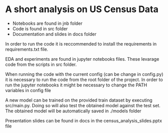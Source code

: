 # A short analysis on US Census Data

- Notebooks are found in jnb folder
- Code is found in src folder
- Documentation and slides in docs folder

In order to run the code it is reccommended to install the requirements in requirements.txt file.

EDA and experiments are found in jupyter notebooks files. These levarage code from the scripts in src folder.

When running the code with the current config (can be change in config.py) it is necessary to run the code from the root folder of the project.
In order to run the jupyter notebooks it might be necessary to change the PATH variables in config file

A new model can be trained on the provided train dataset by executing src/main.py.
Doing so will also test the obtained model against the test set.
The obtained model will be automatically saved in ./models folder


Presentation slides can be found in docs in the census_analysis_slides.pptx file